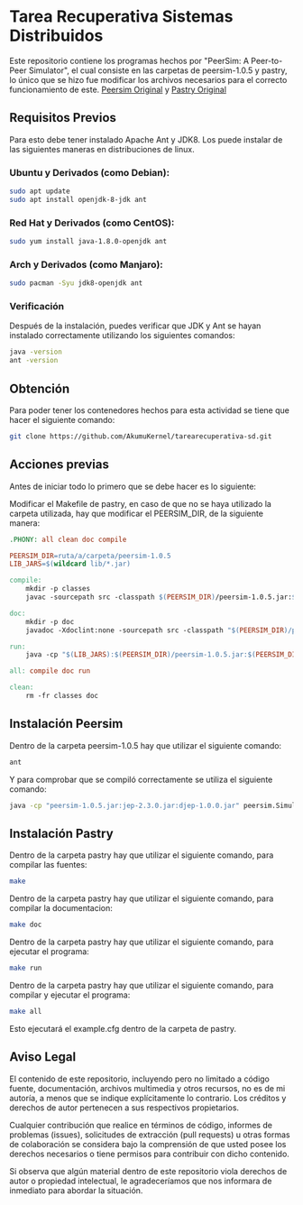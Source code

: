 # Tarea Recuperativa Sistemas Distribuidos

Este repositorio contiene los programas hechos por "PeerSim: A Peer-to-Peer Simulator", el cual consiste en las carpetas de peersim-1.0.5 y pastry, lo único que se hizo fue modificar los archivos necesarios para el correcto funcionamiento de este. [Peersim Original](https://peersim.sourceforge.net/) y [Pastry Original](https://peersim.sourceforge.net/code/pastry.tar.gz)

## Requisitos Previos

Para esto debe tener instalado Apache Ant y JDK8. Los puede instalar de las siguientes maneras en distribuciones de linux.

### Ubuntu y Derivados (como Debian):

```sh
sudo apt update
sudo apt install openjdk-8-jdk ant
```

### Red Hat y Derivados (como CentOS):

```sh
sudo yum install java-1.8.0-openjdk ant
```

### Arch y Derivados (como Manjaro):

```sh
sudo pacman -Syu jdk8-openjdk ant
```

### Verificación

Después de la instalación, puedes verificar que JDK y Ant se hayan instalado correctamente utilizando los siguientes comandos:
```sh
java -version
ant -version
```


## Obtención
Para poder tener los contenedores hechos para esta actividad se tiene que hacer el siguiente comando:
```sh
git clone https://github.com/AkumuKernel/tarearecuperativa-sd.git
```
## Acciones previas
Antes de iniciar todo lo primero que se debe hacer es lo siguiente:

Modificar el Makefile de pastry, en caso de que no se haya utilizado la carpeta utilizada, hay que modificar el PEERSIM_DIR, de la siguiente manera:

```makefile
.PHONY: all clean doc compile

PEERSIM_DIR=ruta/a/carpeta/peersim-1.0.5
LIB_JARS=$(wildcard lib/*.jar)

compile:
	mkdir -p classes
	javac -sourcepath src -classpath $(PEERSIM_DIR)/peersim-1.0.5.jar:$(LIB_JARS) -d classes $(wildcard src/peersim/pastry/*.java)

doc:
	mkdir -p doc
	javadoc -Xdoclint:none -sourcepath src -classpath "$(PEERSIM_DIR)/peersim-1.0.5.jar::classes" -d doc peersim.pastry

run:
	java -cp "$(LIB_JARS):$(PEERSIM_DIR)/peersim-1.0.5.jar:$(PEERSIM_DIR)/jep-2.3.0.jar:$(PEERSIM_DIR)/djep-1.0.0.jar:classes" peersim.Simulator example.cfg

all: compile doc run

clean:
	rm -fr classes doc
```

## Instalación Peersim

Dentro de la carpeta peersim-1.0.5 hay que utilizar el siguiente comando:
```sh
ant
```

Y para comprobar que se compiló correctamente se utiliza el siguiente comando:

```sh
java -cp "peersim-1.0.5.jar:jep-2.3.0.jar:djep-1.0.0.jar" peersim.Simulator example/config-example1.txt
```

## Instalación Pastry

Dentro de la carpeta pastry hay que utilizar el siguiente comando, para compilar las fuentes:
```sh
make
```

Dentro de la carpeta pastry hay que utilizar el siguiente comando, para compilar la documentacion:
```sh
make doc
```

Dentro de la carpeta pastry hay que utilizar el siguiente comando, para ejecutar el programa:
```sh
make run
```

Dentro de la carpeta pastry hay que utilizar el siguiente comando, para compilar y ejecutar el programa:
```sh
make all
```

Esto ejecutará el example.cfg dentro de la carpeta de pastry.

## Aviso Legal

El contenido de este repositorio, incluyendo pero no limitado a código fuente, documentación, archivos multimedia y otros recursos, no es de mi autoría, a menos que se indique explícitamente lo contrario. Los créditos y derechos de autor pertenecen a sus respectivos propietarios.

Cualquier contribución que realice en términos de código, informes de problemas (issues), solicitudes de extracción (pull requests) u otras formas de colaboración se considera bajo la comprensión de que usted posee los derechos necesarios o tiene permisos para contribuir con dicho contenido.

Si observa que algún material dentro de este repositorio viola derechos de autor o propiedad intelectual, le agradeceríamos que nos informara de inmediato para abordar la situación.
